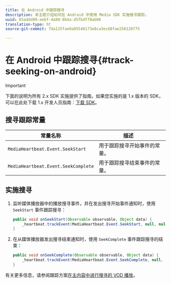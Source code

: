 ```yaml
---
title: 在 Android 中跟踪搜寻
description: 本主题介绍如何在 Android 中使用 Media SDK 实施搜寻跟踪。
uuid: 65addd99-eebf-4a80-8b4a-d5fbdff8ab06
translation-type: ht
source-git-commit: 7da115fae0a05548173e8ca3ec68fae250128775

---
```



# 在 Android 中跟踪搜寻{#track-seeking-on-android}

>[!IMPORTANT]
>
>下面的说明为所有 2.x SDK 实施提供了指南。如果您实施的是 1.x 版本的 SDK，可以在此处下载 1.x 开发人员指南：[下载 SDK](/help/sdk-implement/download-sdks.md)。

## 搜寻跟踪常量

| 常量名称 | 描述     |
|---|---|
| `MediaHeartbeat.Event.SeekStart` | 用于跟踪搜寻开始事件的常量。 |
| `MediaHeartbeat.Event.SeekComplete` | 用于跟踪搜寻结束事件的常量。 |

## 实施搜寻

1. 监听媒体播放器中的播放搜寻事件，并在发出搜寻开始事件通知时，使用 `SeekStart` 事件跟踪搜寻：

   ```java
   public void onSeekStart(Observable observable, Object data) {  
       _heartbeat.trackEvent(MediaHeartbeat.Event.SeekStart, null, null); 
   }
   ```

1. 在从媒体播放器发出搜寻结束通知时，使用 `SeekComplete` 事件跟踪搜寻的结束：

   ```java
   public void onSeekComplete(Observable observable, Object data) {  
       _heartbeat.trackEvent(MediaHeartbeat.Event.SeekComplete, null, null); 
   }
   ```

有关更多信息，请参阅跟踪方案[在主内容中进行搜寻的 VOD 播放](/help/sdk-implement/tracking-scenarios/vod-seeking.md)。
